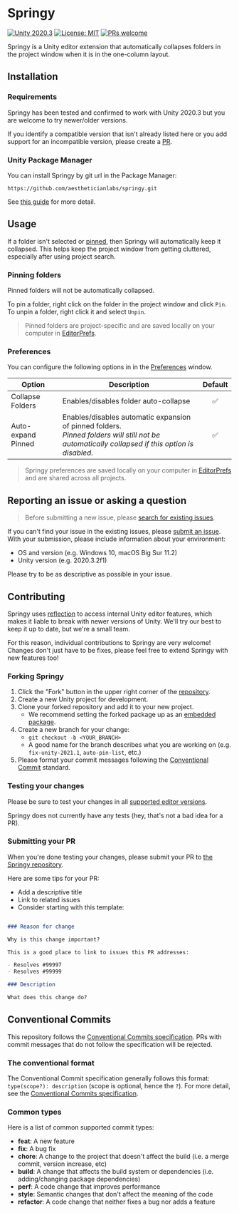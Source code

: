# Springy

[![Unity 2020.3](https://img.shields.io/badge/Unity-2020.3+-informational)][1]
[![License: MIT](https://img.shields.io/badge/License-MIT-informational)](LICENSE.md)
[![PRs welcome](https://img.shields.io/badge/PRs-welcome!-brightgreen)](#contributing)

Springy is a Unity editor extension that automatically collapses folders in the
project window when it is in the one-column layout.

## Installation

### Requirements

Springy has been tested and confirmed to work with Unity 2020.3 but you are
welcome to try newer/older versions.

If you identify a compatible version that isn't already listed here or you 
add support for an incompatible version, please create a [PR](#contributing).

### Unity Package Manager

You can install Springy by git url in the Package Manager:

`https://github.com/aestheticianlabs/springy.git`


See [this guide](https://docs.unity3d.com/Manual/upm-ui-giturl.html) for more detail.

## Usage

If a folder isn't selected or [pinned](#pinning-folders), then Springy will 
automatically keep it collapsed. This helps keep the project window from getting 
cluttered, especially after using project search.

### Pinning folders

Pinned folders will not be automatically collapsed. 

To pin a folder, right click on the folder in the project window and click `Pin`. 
To unpin a folder, right click it and select `Unpin`.

>Pinned folders are project-specific and are saved locally on your computer in 
[EditorPrefs][2].

### Preferences

You can configure the following options in in the 
[Preferences](https://docs.unity3d.com/Manual/Preferences.html) window.

| Option |	Description | Default |
|-|-|:-:|
| Collapse Folders | Enables/disables folder auto-collapse | ✅ |
| Auto-expand Pinned | Enables/disables automatic expansion of pinned folders. <br/> _Pinned folders will still not be automatically collapsed if this option is disabled._ | ✅ |


> Springy preferences are saved locally on your computer in [EditorPrefs][2] 
and are shared across all projects.

## Reporting an issue or asking a question

> Before submitting a new issue, please [search for existing issues][5].

If you can't find your issue in the existing issues, please [submit an issue][5].
With your submission, please include information about your environment:

- OS and version (e.g. Windows 10, macOS Big Sur 11.2)
- Unity version (e.g. 2020.3.2f1)

Please try to be as descriptive as possible in your issue.

## Contributing

Springy uses [reflection](https://docs.microsoft.com/en-us/dotnet/csharp/programming-guide/concepts/reflection) 
to access internal Unity editor features, which makes 
it liable to break with newer versions of Unity. We'll try our best to keep it 
up to date, but we're a small team. 

For this reason, individual contributions to Springy are very welcome!
Changes don't just have to be fixes, please feel free to extend Springy with new
features too!

### Forking Springy

1. Click the "Fork" button in the upper right corner of the [repository][3].
2. Create a new Unity project for development. 
3. Clone your forked repository and add it to your new project. 
	- We recommend setting the forked package up as an [embedded package](https://docs.unity3d.com/Manual/CustomPackages.html#EmbedMe).
4. Create a new branch for your change:
	- `git checkout -b <YOUR_BRANCH>`
	- A good name for the branch describes what you are working on (e.g. `fix-unity-2021.1`, `auto-pin-list`, etc.)
5. Please format your commit messages following the [Conventional Commit](#conventional-commits)
standard.

### Testing your changes

Please be sure to test your changes in all [supported editor versions](#requirements). 

Springy does not currently have any tests (hey, that's not a bad idea for a PR).

### Submitting your PR

When you're done testing your changes, please submit your PR to [the Springy repository][3].

Here are some tips for your PR:

- Add a descriptive title
- Link to related issues
- Consider starting with this template:

```md

### Reason for change

Why is this change important?

This is a good place to link to issues this PR addresses:

- Resolves #99997
- Resolves #99999

### Description

What does this change do?

```

## Conventional Commits

This repository follows the [Conventional Commits specification][4]. 
PRs with commit messages that do not follow the specification will be rejected.

### The conventional format

The Conventional Commit specification generally follows this format: 
`type(scope?): description` (scope is optional, hence the `?`). 
For more detail, see the [Conventional Commits specification][4].

### Common types

Here is a list of common supported commit types:

- **feat**: A new feature
- **fix**: A bug fix
- **chore**: A change to the project that doesn't affect the build 
	(i.e. a merge commit, version increase, etc)
- **build**: A change that affects the build system or dependencies 
	(i.e. adding/changing package dependencies)
- **perf**: A code change that improves performance
- **style**: Semantic changes that don't affect the meaning of the code
- **refactor**: A code change that neither fixes a bug nor adds a feature

[1]: https://unity3d.com/get-unity/download
[2]: https://docs.unity3d.com/ScriptReference/EditorPrefs.html
[3]: https://github.com/aestheticianlabs/springy
[5]: https://github.com/aestheticianlabs/springy/issues
[4]: https://www.conventionalcommits.org/en/v1.0.0/